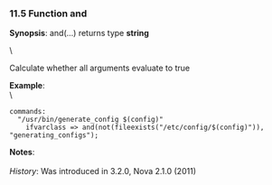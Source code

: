 ### 11.5 Function and

**Synopsis**: and(...) returns type **string**

\

Calculate whether all arguments evaluate to true

**Example**:\
 \

    commands:
      "/usr/bin/generate_config $(config)"
        ifvarclass => and(not(fileexists("/etc/config/$(config)")), "generating_configs");

**Notes**:\
 \
 *History*: Was introduced in 3.2.0, Nova 2.1.0 (2011)
